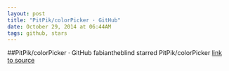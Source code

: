 ```yaml
---
layout: post
title: "PitPik/colorPicker · GitHub"
date: October 29, 2014 at 06:44AM
tags: github, stars
---
```

##PitPik/colorPicker · GitHub
fabiantheblind starred PitPik/colorPicker
[link to source](http://ift.tt/1vdYJC0) 
